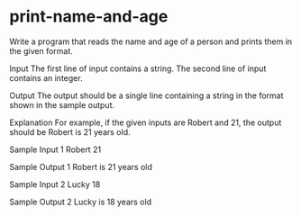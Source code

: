 # print-name-and-age
Write a program that reads the name and age of a person and prints them in the given format.

Input 
The first line of input contains a string.
The second line of input contains an integer.

Output
The output should be a single line containing a string in the format shown in the sample output. 

Explanation 
For example, if the given inputs are Robert and 21, the output should be Robert is 21 years old.

Sample Input 1 
Robert 
21 

Sample Output 1 
Robert is 21 years old

Sample Input 2 
Lucky 
18 

Sample Output 2 
Lucky is 18 years old
